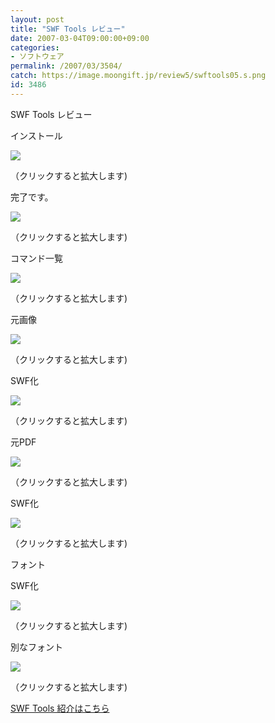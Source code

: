 ```yaml
---
layout: post
title: "SWF Tools レビュー"
date: 2007-03-04T09:00:00+09:00
categories:
- ソフトウェア
permalink: /2007/03/3504/
catch: https://image.moongift.jp/review5/swftools05.s.png
id: 3486
---
```

SWF Tools レビュー  
<!--more-->

インストール

  

[![](https://image.moongift.jp/review5/swftools01.s.png)](https://image.moongift.jp/review5/swftools01.png)  
  
（クリックすると拡大します)

  

完了です。

  

[![](https://image.moongift.jp/review5/swftools02.s.png)](https://image.moongift.jp/review5/swftools02.png)  
  
（クリックすると拡大します)

  

コマンド一覧

  

[![](https://image.moongift.jp/review5/swftools03.s.png)](https://image.moongift.jp/review5/swftools03.png)  
  
（クリックすると拡大します)

  

元画像

  

[![](https://image.moongift.jp/review5/swftools04.s.png)](https://image.moongift.jp/review5/swftools04.png)  
  
（クリックすると拡大します)

  

SWF化

  

[![](https://image.moongift.jp/review5/swftools05.s.png)](https://image.moongift.jp/review5/swftools05.png)  
  
（クリックすると拡大します)

  

元PDF

  

[![](https://image.moongift.jp/review5/swftools06.s.png)](https://image.moongift.jp/review5/swftools06.png)  
  
（クリックすると拡大します)

  

SWF化

  

[![](https://image.moongift.jp/review5/swftools07.s.png)](https://image.moongift.jp/review5/swftools07.png)  
  
（クリックすると拡大します)

  

フォント

  

SWF化

  

[![](https://image.moongift.jp/review5/swftools08.s.png)](https://image.moongift.jp/review5/swftools08.png)  
  
（クリックすると拡大します)

  

別なフォント

  

[![](https://image.moongift.jp/review5/swftools09.s.png)](https://image.moongift.jp/review5/swftools09.png)  
  
（クリックすると拡大します)

  

[SWF Tools 紹介はこちら](http://oss.moongift.jp/intro/i-3500.html)

